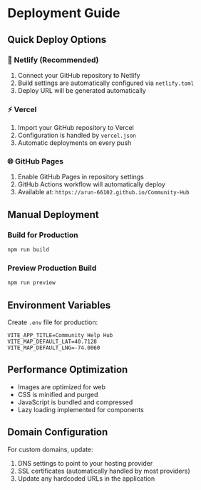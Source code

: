 # Deployment Guide

## Quick Deploy Options

### 🚀 Netlify (Recommended)
1. Connect your GitHub repository to Netlify
2. Build settings are automatically configured via `netlify.toml`
3. Deploy URL will be generated automatically

### ⚡ Vercel
1. Import your GitHub repository to Vercel
2. Configuration is handled by `vercel.json`
3. Automatic deployments on every push

### 🌐 GitHub Pages
1. Enable GitHub Pages in repository settings
2. GitHub Actions workflow will automatically deploy
3. Available at: `https://arun-66102.github.io/Community-Hub`

## Manual Deployment

### Build for Production
```bash
npm run build
```

### Preview Production Build
```bash
npm run preview
```

## Environment Variables

Create `.env` file for production:
```env
VITE_APP_TITLE=Community Help Hub
VITE_MAP_DEFAULT_LAT=40.7128
VITE_MAP_DEFAULT_LNG=-74.0060
```

## Performance Optimization

- Images are optimized for web
- CSS is minified and purged
- JavaScript is bundled and compressed
- Lazy loading implemented for components

## Domain Configuration

For custom domains, update:
1. DNS settings to point to your hosting provider
2. SSL certificates (automatically handled by most providers)
3. Update any hardcoded URLs in the application
